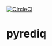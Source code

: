 [![CircleCI](https://circleci.com/gh/okomestudio/pyrediq/tree/development.svg?style=svg)](https://circleci.com/gh/okomestudio/pyrediq/tree/development)

# pyrediq

